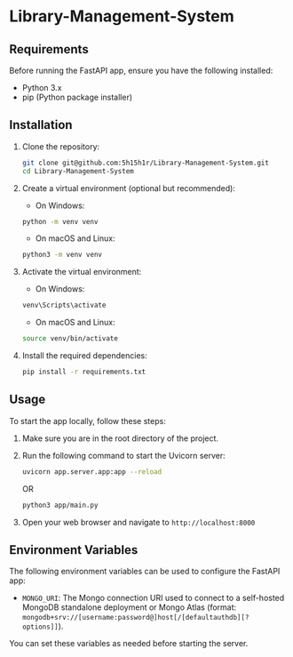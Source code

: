 # Library-Management-System


## Requirements

Before running the FastAPI app, ensure you have the following installed:

- Python 3.x
- pip (Python package installer)

## Installation

1. Clone the repository:

    ```bash
    git clone git@github.com:5h15h1r/Library-Management-System.git
    cd Library-Management-System
    ```

2. Create a virtual environment (optional but recommended):
    
    - On Windows:
    ```bash
    python -m venv venv
    ```
    
    - On macOS and Linux:
    ```bash
    python3 -m venv venv
    ```

3. Activate the virtual environment:

    - On Windows:

    ```bash
    venv\Scripts\activate
    ```

    - On macOS and Linux:

    ```bash
    source venv/bin/activate
    ```

4. Install the required dependencies:

    ```bash
    pip install -r requirements.txt
    ```

## Usage

To start the app locally, follow these steps:

1. Make sure you are in the root directory of the project.

2. Run the following command to start the Uvicorn server:

    ```bash
    uvicorn app.server.app:app --reload
    ```
    OR
    ```bash
    python3 app/main.py
    ```
    

3. Open your web browser and navigate to `http://localhost:8000` 

## Environment Variables

The following environment variables can be used to configure the FastAPI app:

- `MONGO_URI`: The Mongo connection URI used to connect to a self-hosted MongoDB standalone deployment or Mongo Atlas (format: `mongodb+srv://[username:password@]host[/[defaultauthdb][?options]]`).


You can set these variables as needed before starting the server.